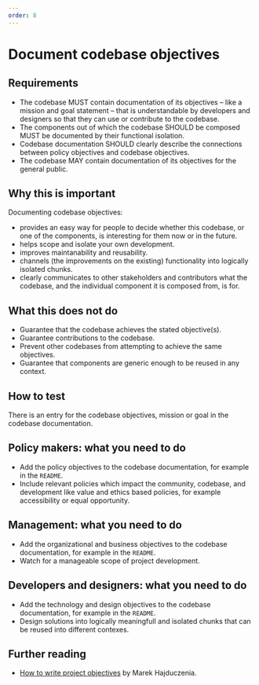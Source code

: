 ```yaml
---
order: 8
---
```


# Document codebase objectives

## Requirements

* The codebase MUST contain documentation of its objectives – like a mission and goal statement – that is understandable by developers and designers so that they can use or contribute to the codebase.
* The components out of which the codebase SHOULD be composed MUST be documented by their functional isolation.
* Codebase documentation SHOULD clearly describe the connections between policy objectives and codebase objectives.
* The codebase MAY contain documentation of its objectives for the general public.

## Why this is important

Documenting codebase objectives:

* provides an easy way for people to decide whether this codebase, or one of the components, is interesting for them now or in the future.
* helps scope and isolate your own development.
* improves maintanability and reusability.
* channels (the improvements on the existing) functionality into logically isolated chunks.
* clearly communicates to other stakeholders and contributors what the codebase, and the individual component it is composed from, is for.

## What this does not do

* Guarantee that the codebase achieves the stated objective(s).
* Guarantee contributions to the codebase.
* Prevent other codebases from attempting to achieve the same objectives.
* Guarantee that components are generic enough to be reused in any context.

## How to test

There is an entry for the codebase objectives, mission or goal in the codebase documentation.

## Policy makers: what you need to do

* Add the policy objectives to the codebase documentation, for example in the `README`.
* Include relevant policies which impact the community, codebase, and development like value and ethics based policies, for example accessibility or equal opportunity.

## Management: what you need to do

* Add the organizational and business objectives to the codebase documentation, for example in the `README`.
* Watch for a manageable scope of project development.

## Developers and designers: what you need to do

* Add the technology and design objectives to the codebase documentation, for example in the `README`.
* Design solutions into logically meaningfull and isolated chunks that can be reused into different contexes.

## Further reading

* [How to write project objectives](http://grouper.ieee.org/groups/802/3/RTPGE/public/may12/hajduczenia_01_0512.pdf) by Marek Hajduczenia.

